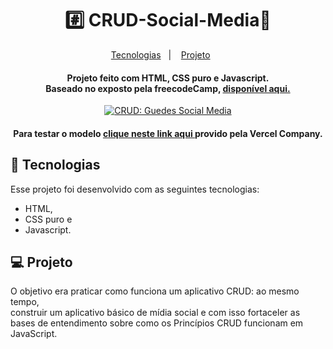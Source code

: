 <h1 align="center"> #️⃣ CRUD-Social-Media📱</h1></p>
<p align="center">
  <a href="#-tecnologias">Tecnologias</a>&nbsp;&nbsp;&nbsp;|&nbsp;&nbsp;&nbsp;
  <a href="#-projeto">Projeto</a>&nbsp;&nbsp;&nbsp;&nbsp;&nbsp;&nbsp;
</p>
<h4 align="center"> Projeto feito com HTML, CSS puro e Javascript. </br>
Baseado no exposto pela freecodeCamp, <a href="https://www.freecodecamp.org/news/learn-crud-operations-in-javascript-by-building-todo-app/">disponível aqui.</a> </h4>

<p align="center">
<a href="https://crud-social-media.vercel.app/"><img src="https://imgur.com/FmL79zK.png" title="CRUD: Guedes Social Media" /></a>
</p>


<h4 align="center"> Para testar o modelo <a href="https://crud-social-media.vercel.app/">clique neste link aqui </a>provido pela Vercel Company.</h4>

## 🚀 Tecnologias

Esse projeto foi desenvolvido com as seguintes tecnologias:

- HTML, 
- CSS puro e 
- Javascript.

## 💻 Projeto

O objetivo era praticar como funciona um aplicativo CRUD: ao mesmo tempo,  
construir um aplicativo básico de mídia social e com isso fortaceler as bases de entendimento sobre como os Princípios CRUD funcionam em JavaScript.
